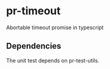 # pr-timeout

Abortable timeout promise in typescript

## Dependencies
The unit test depends on pr-test-utils.
